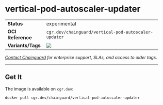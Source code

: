 <!--monopod:start-->
# vertical-pod-autoscaler-updater
| | |
| - | - |
| **Status** | experimental |
| **OCI Reference** | `cgr.dev/chainguard/vertical-pod-autoscaler-updater` |
| **Variants/Tags** | ![](https://storage.googleapis.com/chainguard-images-build-outputs/summary/vertical-pod-autoscaler-updater.svg) |

*[Contact Chainguard](https://www.chainguard.dev/chainguard-images) for enterprise support, SLAs, and access to older tags.*

---
<!--monopod:end-->

## Get It

The image is available on `cgr.dev`:

```
docker pull cgr.dev/chainguard/vertical-pod-autoscaler-updater
```
